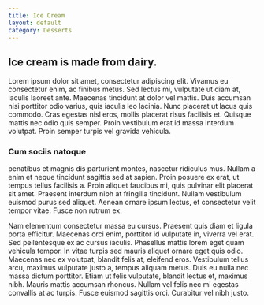 ```yaml
---
title: Ice Cream
layout: default
category: Desserts
---
```


## Ice cream is made from dairy.

Lorem ipsum dolor sit amet, consectetur adipiscing elit. Vivamus eu consectetur enim, ac finibus metus. Sed lectus mi, vulputate ut diam at, iaculis laoreet ante. Maecenas tincidunt at dolor vel mattis. Duis accumsan nisi porttitor odio varius, quis iaculis leo lacinia. Nunc placerat ut lacus quis commodo. Cras egestas nisl eros, mollis placerat risus facilisis et. Quisque mattis nec odio quis semper. Proin vestibulum erat id massa interdum volutpat. Proin semper turpis vel gravida vehicula.

### Cum sociis natoque
penatibus et magnis dis parturient montes, nascetur ridiculus mus. Nullam a enim et neque tincidunt sagittis sed at sapien. Proin posuere ex erat, ut tempus tellus facilisis a. Proin aliquet faucibus mi, quis pulvinar elit placerat sit amet. Praesent interdum nibh at fringilla tincidunt. Nullam vestibulum euismod purus sed aliquet. Aenean ornare ipsum lectus, et consectetur velit tempor vitae. Fusce non rutrum ex.

Nam elementum consectetur massa eu cursus. Praesent quis diam et ligula porta efficitur. Maecenas orci enim, porttitor id vulputate in, viverra vel erat. Sed pellentesque ex ac cursus iaculis. Phasellus mattis lorem eget quam vehicula tempor. In vitae turpis sed mauris aliquet ornare eget quis odio. Maecenas nec ex volutpat, blandit felis at, eleifend eros. Vestibulum tellus arcu, maximus vulputate justo a, tempus aliquam metus. Duis eu nulla nec massa dictum porttitor. Etiam ut felis vulputate, blandit lectus et, maximus nibh. Mauris mattis accumsan rhoncus. Nullam vel felis nec mi egestas convallis at ac turpis. Fusce euismod sagittis orci. Curabitur vel nibh justo.
